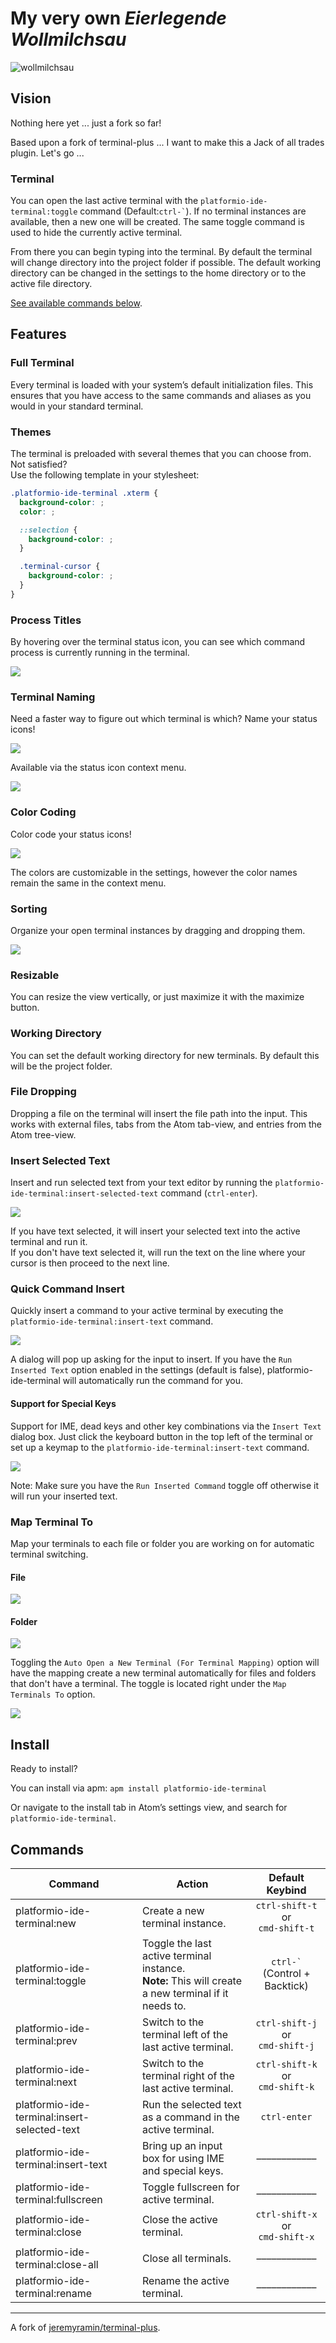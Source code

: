 # My very own _Eierlegende Wollmilchsau_

![wollmilchsau](logo_small.png)

## Vision

Nothing here yet ... just a fork so far!

Based upon a fork of terminal-plus ...
I want to make this a Jack of all trades plugin.
Let's go ...

### Terminal
You can open the last active terminal with the `platformio-ide-terminal:toggle` command (Default:`` ctrl-` ``).  If no terminal instances are available, then a new one will be created. The same toggle command is used to hide the currently active terminal.

From there you can begin typing into the terminal. By default the terminal will change directory into the project folder if possible. The default working directory can be changed in the settings to the home directory or to the active file directory.

[See available commands below](#commands).

## Features

### Full Terminal
Every terminal is loaded with your system’s default initialization files. This ensures that you have access to the same commands and aliases as you would in your standard terminal.

### Themes
The terminal is preloaded with several themes that you can choose from. Not satisfied?  
Use the following template in your stylesheet:
```css
.platformio-ide-terminal .xterm {
  background-color: ;
  color: ;

  ::selection {
    background-color: ;
  }

  .terminal-cursor {
    background-color: ;
  }
}
```

### Process Titles
By hovering over the terminal status icon, you can see which command process is currently running in the terminal.

![](https://github.com/jeremyramin/terminal-plus/raw/master/resources/terminal_title.png)

### Terminal Naming
Need a faster way to figure out which terminal is which? Name your status icons!

![](https://github.com/jeremyramin/terminal-plus/raw/master/resources/status-icon_rename.png)

Available via the status icon context menu.

![](https://github.com/jeremyramin/terminal-plus/raw/master/resources/status-icon_rename-dialog.png)

### Color Coding
Color code your status icons!

![](https://github.com/jeremyramin/terminal-plus/raw/master/resources/status-icon_color_coding.png)

The colors are customizable in the settings, however the color names remain the same in the context menu.

### Sorting
Organize your open terminal instances by dragging and dropping them.

![](https://github.com/jeremyramin/terminal-plus/raw/master/resources/sorting.gif)

### Resizable
You can resize the view vertically, or just maximize it with the maximize button.

### Working Directory
You can set the default working directory for new terminals. By default this will be the project folder.

### File Dropping
Dropping a file on the terminal will insert the file path into the input. This works with external files, tabs from the Atom tab-view, and entries from the Atom tree-view.

### Insert Selected Text
Insert and run selected text from your text editor by running the `platformio-ide-terminal:insert-selected-text` command (`ctrl-enter`).

![](https://github.com/jeremyramin/terminal-plus/raw/master/resources/insert_selected_text.gif)

If you have text selected, it will insert your selected text into the active terminal and run it.  
If you don't have text selected it, will run the text on the line where your cursor is then proceed to the next line.

### Quick Command Insert
Quickly insert a command to your active terminal by executing the `platformio-ide-terminal:insert-text` command.

![](https://github.com/jeremyramin/terminal-plus/raw/master/resources/insert_text.png)

A dialog will pop up asking for the input to insert. If you have the `Run Inserted Text` option enabled in the settings (default is false), platformio-ide-terminal will automatically run the command for you.

#### Support for Special Keys
Support for IME, dead keys and other key combinations via the `Insert Text` dialog box. Just click the keyboard button in the top left of the terminal or set up a keymap to the `platformio-ide-terminal:insert-text` command.

![](https://github.com/jeremyramin/terminal-plus/raw/master/resources/special_keys.gif)

Note: Make sure you have the `Run Inserted Command` toggle off otherwise it will run your inserted text.

### Map Terminal To
Map your terminals to each file or folder you are working on for automatic terminal switching.

#### File
![](https://github.com/jeremyramin/terminal-plus/raw/master/resources/map_terminals_to_file.gif)

#### Folder
![](https://github.com/jeremyramin/terminal-plus/raw/master/resources/map_terminals_to_folder.gif)

Toggling the `Auto Open a New Terminal (For Terminal Mapping)` option will have the mapping create a new terminal automatically for files and folders that don't have a terminal. The toggle is located right under the `Map Terminals To` option.

![](https://github.com/jeremyramin/terminal-plus/raw/master/resources/map_terminals_to_auto_open.gif)

## Install
Ready to install?

You can install via apm: `apm install platformio-ide-terminal`

Or navigate to the install tab in Atom’s settings view, and search for `platformio-ide-terminal`.

## Commands
| Command | Action | Default Keybind |
|---------|--------|:-----------------:|
| platformio-ide-terminal:new | Create a new terminal instance. | `ctrl-shift-t`<br>or<br>`cmd-shift-t` |
| platformio-ide-terminal:toggle | Toggle the last active terminal instance.<br>**Note:** This will create a new terminal if it needs to. | `` ctrl-` ``<br>(Control + Backtick) |
| platformio-ide-terminal:prev | Switch to the terminal left of the last active terminal. | `ctrl-shift-j`<br>or<br>`cmd-shift-j` |
| platformio-ide-terminal:next | Switch to the terminal right of the last active terminal. | `ctrl-shift-k`<br>or<br>`cmd-shift-k` |
| platformio-ide-terminal:insert-selected-text | Run the selected text as a command in the active terminal. | `ctrl-enter` |
| platformio-ide-terminal:insert-text | Bring up an input box for using IME and special keys. | –––––––––––– |
| platformio-ide-terminal:fullscreen | Toggle fullscreen for active terminal. | –––––––––––– |
| platformio-ide-terminal:close | Close the active terminal. | `ctrl-shift-x`<br>or<br>`cmd-shift-x` |
| platformio-ide-terminal:close-all | Close all terminals. | –––––––––––– |
| platformio-ide-terminal:rename | Rename the active terminal. | –––––––––––– |

---
A fork of [jeremyramin/terminal-plus](https://github.com/jeremyramin/terminal-plus).
